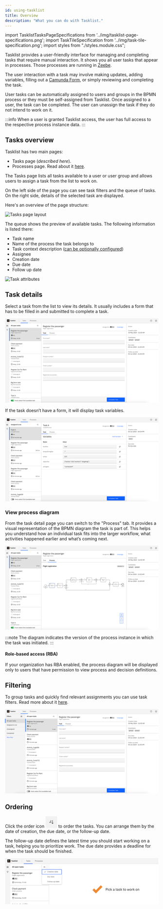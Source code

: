 ```yaml
---
id: using-tasklist
title: Overview
description: "What you can do with Tasklist."
---
```


import TasklistTasksPageSpecifications from '../img/tasklist-page-specifications.png';
import TaskTileSpecification from '../img/task-tile-specification.png';
import styles from "./styles.module.css";

Tasklist provides a user-friendly interface for managing and completing tasks that require manual interaction.
It shows you all user tasks that appear in processes. Those processes are running in [Zeebe](/docs/components/zeebe/zeebe-overview.md).

The user interaction with a task may involve making updates, adding variables, filling out a [Camunda Form](../../../guides/utilizing-forms.md), or simply reviewing and completing the task.

User tasks can be automatically assigned to users and groups in the BPMN process or they must be self-assigned from Tasklist.
Once assigned to a user, the task can be completed. The user can unassign the task if they do not intend to work on it.

:::info
When a user is granted Tasklist access, the user has full access to the respective process instance data.
:::

## Tasks overview

Tasklist has two main pages:

- Tasks page (_described here_).
- Processes page. Read about it [here](./starting-processes.md).

The Tasks page lists all tasks available to a user or user group and allows users to assign a task from the list to work on.

On the left side of the page you can see task filters and the queue of tasks.
On the right side, details of the selected task are displayed.

Here's an overview of the page structure:

<img src={TasklistTasksPageSpecifications} className={styles.noShadow} alt="Tasks page layout" />

The queue shows the preview of available tasks. The following information is listed there:

- Task name
- Name of the process the task belongs to
- Task context description ([can be optionally configured](/docs/components/concepts/variables.md#context-variable))
- Assignee
- Creation date
- Due date
- Follow up date

<img src={TaskTileSpecification} className={styles.noShadow} alt="Task attributes" />

## Task details

Select a task from the list to view its details. It usually includes a form that has to be filled in and submitted to complete a task.

![tasklist-task-details-form](./img/tasklist-task-details-form.png "Task completion form")

If the task doesn’t have a form, it will display task variables.

![tasklist-with-variables-claimed-by-me](img/tasklist-with-variables-claimed-by-me_light.png "Task variables")

### View process diagram

From the task detail page you can switch to the "Process" tab. It provides a visual representation of the BPMN diagram the task is part of. This helps you understand how an individual task fits into the larger workflow, what activities happened earlier and what’s coming next.

![tasklist-process-diagram](./img/tasklist-task-details-process-diagram.png "Process diagram preview")

:::note
The diagram indicates the version of the process instance in which the task was initiated.
:::

#### Role-based access (RBA)

If your organization has RBA enabled, the process diagram will be displayed only to users that have permission to view process and decision definitions.

## Filtering

To group tasks and quickly find relevant assignments you can use task filters.
Read more about it [here](./find-relevant-tasks.md).

[![tasklist-default-filters](img/task-filters/tasklist-default-filters.jpg "Task filters")](./find-relevant-tasks.md)

## Ordering

Click the order icon ![order-icon](img/order-icon.png) to order the tasks. You can arrange them by the date of creation, the due date, or the follow-up date.

The follow-up date defines the latest time you should start working on a task, helping you to prioritize work.
The due date provides a deadline for when the task should be finished.

![tasklist-task-ordering](img/tasklist-task-ordering.png "Order tasks by dates")
